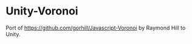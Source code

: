 Unity-Voronoi
=============

Port of https://github.com/gorhill/Javascript-Voronoi by Raymond Hill to Unity.
